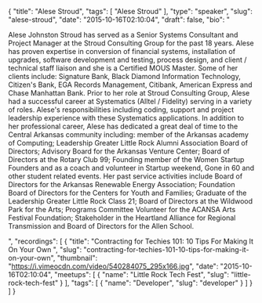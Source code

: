 {
  "title": "Alese Stroud",
  "tags": [
    "Alese Stroud"
  ],
  "type": "speaker",
  "slug": "alese-stroud",
  "date": "2015-10-16T02:10:04",
  "draft": false,
  "bio": "<p>Alese Johnston Stroud has served as a Senior Systems Consultant and Project Manager at the Stroud Consulting Group for the past 18 years. Alese has proven expertise in conversion of financial systems, installation of upgrades, software development and testing, process design, and client / technical staff liaison and she is a Certified MOUS Master. Some of her clients include: Signature Bank, Black Diamond Information Technology, Citizen's Bank, EGA Records Management, Citibank, American Express and Chase Manhattan Bank. Prior to her role at Stroud Consulting Group, Alese had a successful career at Systematics (Alltel / Fidelity) serving in a variety of roles. Alese's responsibilities including coding, support and project leadership experience with these Systematics applications. In addition to her professional career, Alese has dedicated a great deal of time to the Central Arkansas community including: member of the Arkansas academy of Computing; Leadership Greater Little Rock Alumni Association Board of Directors; Advisory Board for the Arkansas Venture Center; Board of Directors at the Rotary Club 99; Founding member of the Women Startup Founders and as a coach and volunteer in Startup weekend, Gone in 60 and other student related events. Her past service activities include Board of Directors for the Arkansas Renewable Energy Association; Foundation Board of Directors for the Centers for Youth and Families; Graduate of the Leadership Greater Little Rock Class 21; Board of Directors at the Wildwood Park for the Arts; Programs Committee Volunteer for the ACANSA Arts Festival Foundation; Stakeholder in the Heartland Alliance for Regional Transmission and Board of Directors for the Allen School.</p>",
  "recordings": [
    {
      "title": "Contracting for Techies 101: 10 Tips For Making It On Your Own ",
      "slug": "contracting-for-techies-101-10-tips-for-making-it-on-your-own",
      "thumbnail": "https://i.vimeocdn.com/video/540284075_295x166.jpg",
      "date": "2015-10-16T02:10:04",
      "meetups": [
        {
          "name": "Little Rock Tech Fest",
          "slug": "little-rock-tech-fest"
        }
      ],
      "tags": [
        {
          "name": "Developer",
          "slug": "developer"
        }
      ]
    }
  ]
}